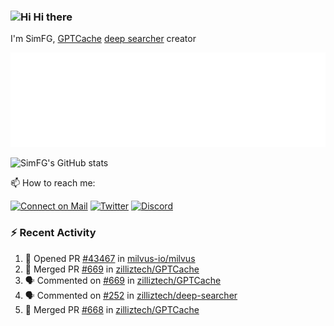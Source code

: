 ### <img src='https://qpluspicture.oss-cn-beijing.aliyuncs.com/6LjjQA/Hi.gif' alt='Hi' width="24"/> Hi there

I'm SimFG, [GPTCache](https://github.com/zilliztech/GPTCache) [deep searcher](https://github.com/zilliztech/deep-searcher) creator

![Metrics 👋](/metrics.plugin.followup.user.svg)

![SimFG's GitHub stats](https://github-readme-stats.vercel.app/api?username=SimFG&show_icons=true&theme=radical&count_private=true)

📫 How to reach me:

[![Connect on Mail](https://img.shields.io/badge/Ask%20me-anything-1abc9c.svg)](mailto:1142838399@qq.com)
[![Twitter](https://img.shields.io/twitter/follow/FogSim?style=social)](https://twitter.com/FogSim)
[![Discord](https://img.shields.io/discord/1092648432495251507?label=Discord&logo=discord)](https://discord.gg/Q8C6WEjSWV)

### :zap: Recent Activity

<!--START_SECTION:activity-->
1. 💪 Opened PR [#43467](https://github.com/milvus-io/milvus/pull/43467) in [milvus-io/milvus](https://github.com/milvus-io/milvus)
2. 🎉 Merged PR [#669](https://github.com/zilliztech/GPTCache/pull/669) in [zilliztech/GPTCache](https://github.com/zilliztech/GPTCache)
3. 🗣 Commented on [#669](https://github.com/zilliztech/GPTCache/issues/669) in [zilliztech/GPTCache](https://github.com/zilliztech/GPTCache)
4. 🗣 Commented on [#252](https://github.com/zilliztech/deep-searcher/issues/252) in [zilliztech/deep-searcher](https://github.com/zilliztech/deep-searcher)
5. 🎉 Merged PR [#668](https://github.com/zilliztech/GPTCache/pull/668) in [zilliztech/GPTCache](https://github.com/zilliztech/GPTCache)
<!--END_SECTION:activity-->

